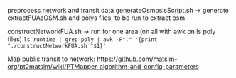 
preprocess network and transit data 
 generateOsmosisScript.sh -> generate extractFUAsOSM.sh and polys files, to be run to extract osm

constructNetworkFUA.sh -> run for one area (on all with awk on ls poly files)
  `ls runtime | grep poly | awk -F"." '{print "./constructNetworkFUA.sh "$1}'`


Map public transit to network:
https://github.com/matsim-org/pt2matsim/wiki/PTMapper-algorithm-and-config-parameters

